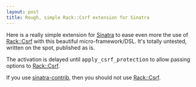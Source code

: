 ```yaml
---
layout: post
title: Rough, simple Rack::Csrf extension for Sinatra
---
```

Here is a really simple extension for [Sinatra](http://www.sinatrarb.com/) to
ease even more the use of [Rack::Csrf](https://github.com/baldowl/rack_csrf)
with this beautiful micro-framework/DSL. It's totally untested, written on the
spot, published as is.

<script src="https://gist.github.com/958530.js?file=csrf.rb"></script>

The activation is delayed until <tt>apply_csrf_protection</tt> to allow
passing options to [Rack::Csrf](https://github.com/baldowl/rack_csrf).

<script src="https://gist.github.com/958530.js?file=classic_app.rb"></script>

<script src="https://gist.github.com/958530.js?file=modular_app.rb"></script>

If you use [sinatra-contrib](https://github.com/sinatra/sinatra-contrib), then
you should not use [Rack::Csrf](https://github.com/baldowl/rack_csrf).
